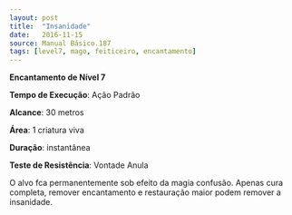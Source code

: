 ```yaml
---
layout: post
title:  "Insanidade"
date:   2016-11-15
source: Manual Básico.187
tags: [level7, mago, feiticeiro, encantamento]
---
```


**Encantamento de Nível 7**

**Tempo de Execução**: Ação Padrão

**Alcance**: 30 metros

**Área**: 1 criatura viva

**Duração**: instantânea

**Teste de Resistência**: Vontade Anula

O alvo fca permanentemente sob efeito da magia confusão. 
Apenas cura completa, remover encantamento e restauração maior podem remover a insanidade.
